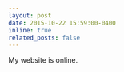 ```yaml
---
layout: post
date: 2015-10-22 15:59:00-0400
inline: true
related_posts: false
---
```


My website is online.
